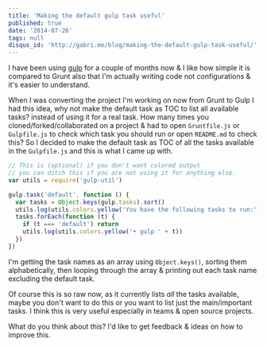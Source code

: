 ```yaml
---
title: 'Making the default gulp task useful'
published: true
date: '2014-07-26'
tags: null
disqus_id: 'http://gabri.me/blog/making-the-default-gulp-task-useful/'
---
```


I have been using
<a href="http://gulpjs.com" onclick="javascript:_gaq.push(['_trackEvent','outbound-article','http://gulpjs.com']);">gulp</a>
for a couple of months now &#038; I like how simple it is compared to Grunt also
that I'm actually writing code not configurations &#038; it's easier to
understand.

When I was converting the project I'm working on now from Grunt to Gulp I had
this idea, why not make the default task as TOC to list all available tasks?
instead of using it for a real task. How many times you
cloned/forked/collaborated on a project &#038; had to open `Gruntfile.js` or
`Gulpfile.js` to check which task you should run or open `README.md` to check
this? So I decided to make the default task as TOC of all the tasks available in
the `Gulpfile.js` and this is what I came up with.

```javascript filename=gulpfile.js
// This is (optional) if you don't want colored output
// you can ditch this if you are not using it for anything else.
var utils = require('gulp-util')

gulp.task('default', function () {
  var tasks = Object.keys(gulp.tasks).sort()
  utils.log(utils.colors.yellow('You have the following tasks to run:'))
  tasks.forEach(function (t) {
    if (t === 'default') return
    utils.log(utils.colors.yellow('• gulp ' + t))
  })
})
```

I'm getting the task names as an array using `Object.keys()`, sorting them
alphabetically, then looping through the array &#038; printing out each task
name excluding the default task.

Of course this is so raw now, as it currently lists _all_ the tasks available,
maybe you don't want to do this or you want to list just the main/important
tasks. I think this is very useful especially in teams &#038; open source
projects.

What do you think about this? I'd like to get feedback &#038; ideas on how to
improve this.
